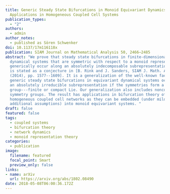 ```yaml
---
title: Generic Steady State Bifurcations in Monoid Equivariant Dynamics with
  Applications in Homogeneous Coupled Cell Systems
publication_types:
  - "2"
authors:
  - admin
author_notes:
  - published as Sören Schwenker
doi: 10.1137/17m116118x
publication: SIAM Journal on Mathematical Analysis 50, 2466–2485
abstract: "We prove that steady state bifurcations in finite-dimensional
  dynamical systems that are symmetric with respect to a monoid representation
  generically occur along an absolutely indecomposable subrepresentation. This
  is stated as a conjecture in [B. Rink and J. Sanders, SIAM J. Math. Anal., 46
  (2014), pp. 1577--1609]. It is a generalization of the well-known fact that
  generic steady state bifurcations in equivariant dynamical systems occur along
  an absolutely irreducible subrepresentation if the symmetries form a
  group---finite or compact Lie. Our generalization also includes noncompact
  symmetry groups. The result has applications in bifurcation theory of
  homogeneous coupled cell networks as they can be embedded (under mild
  additional assumptions) into monoid equivariant systems. "
draft: false
featured: false
tags:
  - coupled systems
  - bifurcation theory
  - network dynamics
  - monoid representation theory
categories:
  - publication
image:
  filename: featured
  focal_point: Smart
  preview_only: false
links: 
- name: arXiv
  url: https://arxiv.org/abs/1802.08490
date: 2018-05-08T06:00:36.172Z
---
```

